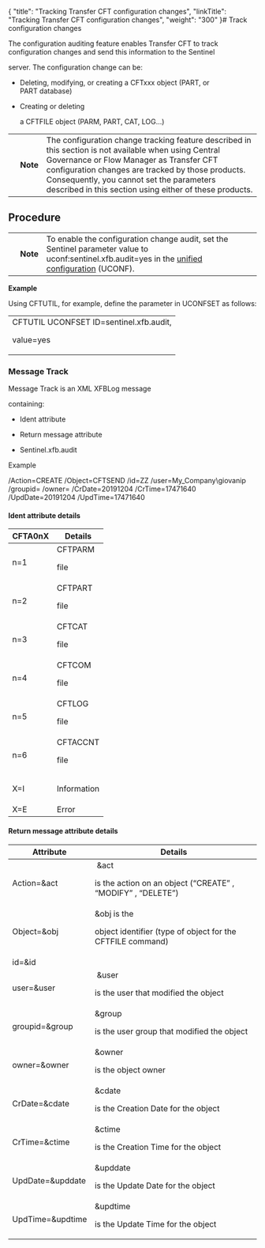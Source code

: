 {
    "title": "Tracking Transfer CFT configuration changes",
    "linkTitle": "Tracking Transfer CFT configuration changes",
    "weight": "300"
}# Track configuration changes



The configuration auditing feature enables Transfer CFT to track configuration changes and send this information to the Sentinel

server. The configuration change can be:



-   Deleting, modifying, or creating a CFTxxx object (PART, or PART database)

-   Creating or deleting

    a CFTFILE object (PARM, PART, CAT, LOG…)



<table data-cellpadding="0" data-cellspacing="0">
<tbody>
<tr>
<td data-valign="top"></td>
<td data-valign="top"><span><strong>Note</strong></span></td>
<td data-mc-autonum="&lt;b&gt;Note  &lt;/b&gt;" data-valign="top">The configuration change tracking feature described in this section is not available when using Central Governance or Flow Manager as Transfer CFT configuration changes are tracked by those products. Consequently, you cannot set the parameters described in this section using either of these products.</td>
</tr>
</tbody>
</table>



## Procedure



<table data-cellpadding="0" data-cellspacing="0">
<tbody>
<tr>
<td data-valign="top"></td>
<td data-valign="top"><span><strong>Note</strong></span></td>
<td data-mc-autonum="&lt;b&gt;Note  &lt;/b&gt;" data-valign="top">To enable the configuration change audit, set the Sentinel parameter value to <span>uconf:sentinel.xfb.audit=yes</span> in the <a href="../../uconf">unified configuration</a> (UCONF).</td>
</tr>
</tbody>
</table>



**Example**



Using CFTUTIL, for example, define the parameter in UCONFSET as follows:



<table data-cellspacing="0" data-summary="Reference: code example of text">
<tbody>
<tr>
<td>CFTUTIL UCONFSET ID=sentinel.xfb.audit,

value=yes<br/>
</td>
</tr>
</tbody>
</table>



### Message Track



Message Track is an XML XFBLog message

containing:



-   Ident attribute

-   Return message attribute

-   Sentinel.xfb.audit



<span>Example </span>



/Action=CREATE /Object=CFTSEND /id=ZZ /user=My\_Company\\giovanip /groupid= /owner= /CrDate=20191204 /CrTime=17471640 /UpdDate=20191204 /UpdTime=17471640



#### <span id="Ident attribute"></span>Ident attribute details



<table data-cellspacing="0">
<thead>
<tr>
<th>CFTA0nX</th>
<th>Details</th>
</tr>
</thead>
<tbody>
<tr>
<td><p>n=1</p></td>
<td>CFTPARM

file</td>
</tr>
<tr>
<td><p>n=2</p></td>
<td>CFTPART

file</td>
</tr>
<tr>
<td><p>n=3</p></td>
<td>CFTCAT

file</td>
</tr>
<tr>
<td><p>n=4</p></td>
<td>CFTCOM

file</td>
</tr>
<tr>
<td><p>n=5</p></td>
<td>CFTLOG

file</td>
</tr>
<tr>
<td><p>n=6</p></td>
<td>CFTACCNT

file</td>
</tr>
<tr>
<td><p>X=I </p></td>
<td>Information</td>
</tr>
<tr>
<td>X=E</td>
<td>Error </td>
</tr>
</tbody>
</table>



#### <span id="Return message attribute"></span>Return message attribute details



<table data-cellspacing="0">
<thead>
<tr>
<th>Attribute</th>
<th>Details</th>
</tr>
</thead>
<tbody>
<tr>
<td>Action=&amp;act</td>
<td> &amp;act

is the action on an object (“CREATE” , “MODIFY” , “DELETE”)</td>
</tr>
<tr>
<td>Object=&amp;obj</td>
<td>&amp;obj is the

object identifier (type of object for the CFTFILE command)</td>
</tr>
<tr>
<td>id=&amp;id</td>
<td> </td>
</tr>
<tr>
<td>user=&amp;user</td>
<td> &amp;user

is the user that modified the object</td>
</tr>
<tr>
<td>groupid=&amp;group</td>
<td>&amp;group

is the user group that modified the object</td>
</tr>
<tr>
<td>owner=&amp;owner</td>
<td>&amp;owner

is the object owner</td>
</tr>
<tr>
<td>CrDate=&amp;cdate</td>
<td>&amp;cdate

is the Creation Date for the object</td>
</tr>
<tr>
<td>CrTime=&amp;ctime</td>
<td>&amp;ctime

is the Creation Time for the object</td>
</tr>
<tr>
<td>UpdDate=&amp;upddate</td>
<td>&amp;upddate

is the Update Date for the object</td>
</tr>
<tr>
<td>UpdTime=&amp;updtime</td>
<td>&amp;updtime

is the Update Time for the object</td>
</tr>
</tbody>
</table>
